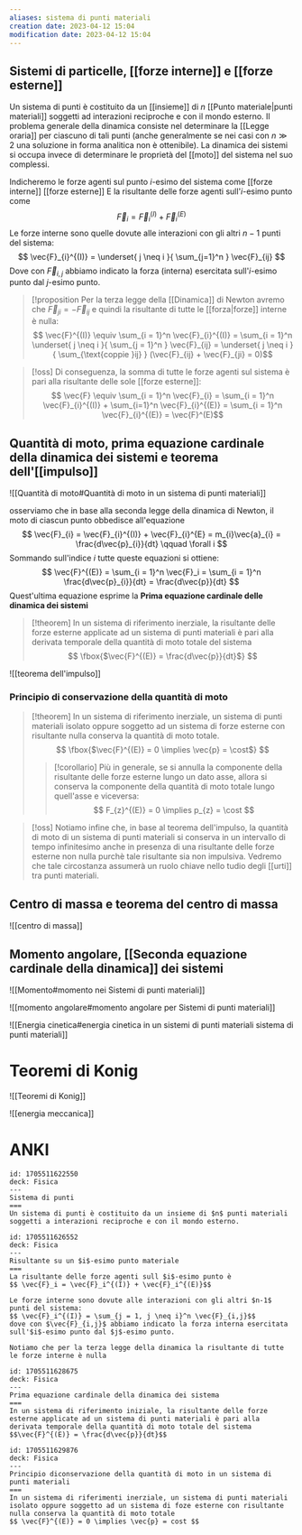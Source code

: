 ```yaml
---
aliases: sistema di punti materiali
creation date: 2023-04-12 15:04
modification date: 2023-04-12 15:04
---
```


## Sistemi di particelle, [[forze interne]] e [[forze esterne]]

Un sistema di punti è costituito da un [[insieme]] di $n$ [[Punto materiale|punti materiali]] soggetti ad interazioni reciproche e con il mondo esterno.
Il problema generale della dinamica consiste nel determinare la [[Legge oraria]] per ciascuno di tali punti (anche generalmente se nei casi con $n \gg 2$ una soluzione in forma analitica non è ottenibile).
La dinamica dei sistemi si occupa invece di determinare le proprietà del [[moto]] del sistema nel suo complessi.

Indicheremo le forze agenti sul punto $i$-esimo del sistema come
[[forze interne]]
[[forze esterne]]
E la risultante delle forze agenti sull'$i$-esimo punto come
$$\vec{F}_{i} = \vec{F}_{i}^{(I)} + \vec{F}_{i}^{(E)}$$
Le forze interne sono quelle dovute alle interazioni con gli altri $n-1$ punti del sistema:
$$ \vec{F}_{i}^{(I)} = \underset{ j \neq i }{ \sum_{j=1}^n } \vec{F}_{ij} $$
Dove con $\vec{F}_{i,j}$ abbiamo indicato la forza (interna) esercitata sull'$i$-esimo punto dal $j$-esimo punto.

>[!proposition
>Per la terza legge della [[Dinamica]] di Newton avremo che $\vec{F}_{ji} = -\vec{F}_{ij}$ e quindi la risultante di tutte le [[forza|forze]] interne è nulla:
> $$ \vec{F}^{(I)} \equiv \sum_{i = 1}^n \vec{F}_{i}^{(I)} = \sum_{i = 1}^n \underset{ j \neq i }{ \sum_{j = 1}^n } \vec{F}_{ij} = \underset{ j \neq i }{ \sum_{\text{coppie }ij} } (\vec{F}_{ij} + \vec{F}_{ji} = 0)$$

>[!oss]
>Di conseguenza, la somma di tutte le forze agenti sul sistema è pari alla risultante delle sole [[forze esterne]]:
>$$ \vec{F} \equiv \sum_{i = 1}^n \vec{F}_{i} = \sum_{i = 1}^n \vec{F}_{i}^{(I)} + \sum_{i=1}^n \vec{F}_{i}^{(E)} = \sum_{i = 1}^n \vec{F}_{i}^{(E)} = \vec{F}^(E)$$

## Quantità di moto, prima equazione cardinale della dinamica dei sistemi e teorema dell'[[impulso]]

![[Quantità di moto#Quantità di moto in un sistema di punti materiali]]

osserviamo che in base alla seconda legge della dinamica di Newton, il moto di ciascun punto obbedisce all'equazione
$$ \vec{F}_{i} = \vec{F}_{i}^{(I)} + \vec{F}_{i}^{E} = m_{i}\vec{a}_{i} = \frac{d\vec{p}_{i}}{dt} \qquad \forall i  $$
Sommando sull'indice $i$ tutte queste equazioni si ottiene:
$$ \vec{F}^{(E)} = \sum_{i = 1}^n \vec{F}_i = \sum_{i = 1}^n \frac{d\vec{p}_{i}}{dt} = \frac{d\vec{p}}{dt}  $$
Quest'ultima equazione esprime la **Prima equazione cardinale delle dinamica dei sistemi**

>[!theorem]
>In un sistema di riferimento inerziale, la risultante delle forze esterne applicate ad un sistema di punti materiali è pari alla derivata temporale della quantità di moto totale del sistema
> $$ \fbox{$\vec{F}^{(E)} = \frac{d\vec{p}}{dt}$} $$


![[teorema dell'impulso]]

### Principio di conservazione della quantità di moto
>[!theorem]
>In un sistema di riferimento inerziale, un sistema di punti materiali isolato oppure soggetto ad un sistema di forze esterne con risultante nulla conserva la quantità di moto totale.
> $$ \fbox{$\vec{F}^{(E)} = 0 \implies \vec{p} = \cost$} $$
>
>>[!corollario]
>>Più in generale, se si annulla la componente della risultante delle forze esterne lungo un dato asse, allora si conserva la componente della quantità di moto totale lungo quell'asse e viceversa:
>> $$ F_{z}^{(E)} = 0 \implies p_{z} = \cost $$

>[!oss]
>Notiamo infine che, in base al teorema dell'impulso, la quantità di moto di un sistema di punti materiali si conserva in un intervallo di tempo infinitesimo anche in presenza di una risultante delle forze esterne non nulla purchè tale risultante sia non impulsiva. Vedremo che tale circostanza assumerà un ruolo chiave nello tudio degli [[urti]] tra punti materiali.

## Centro di massa e teorema del centro di massa
![[centro di massa]]


## Momento angolare, [[Seconda equazione cardinale della dinamica]] dei sistemi

![[Momento#momento nei Sistemi di punti materiali]]

![[momento angolare#momento angolare per Sistemi di punti materiali]]



![[Energia cinetica#energia cinetica in un sistemi di punti materiali sistema di punti materiali]]

# Teoremi di Konig

![[Teoremi di Konig]]

![[energia meccanica]]

# ANKI

```anki
id: 1705511622550
deck: Fisica
---
Sistema di punti
===
Un sistema di punti è costituito da un insieme di $n$ punti materiali soggetti a interazioni reciproche e con il mondo esterno.
```


```anki
id: 1705511626552
deck: Fisica
---
Risultante su un $i$-esimo punto materiale
===
La risultante delle forze agenti sull $i$-esimo punto è
$$ \vec{F}_i = \vec{F}_i^{(I)} + \vec{F}_i^{(E)}$$

Le forze interne sono dovute alle interazioni con gli altri $n-1$ punti del sistema:
$$ \vec{F}_i^{(I)} = \sum_{j = 1, j \neq i}^n \vec{F}_{i,j}$$
dove con $\vec{F}_{i,j}$ abbiamo indicato la forza interna esercitata sull'$i$-esimo punto dal $j$-esimo punto.

Notiamo che per la terza legge della dinamica la risultante di tutte le forze interne è nulla
```


```anki
id: 1705511628675
deck: Fisica
---
Prima equazione cardinale della dinamica dei sistema
===
In un sistema di riferimento iniziale, la risultante delle forze esterne applicate ad un sistema di punti materiali è pari alla derivata temporale della quantità di moto totale del sistema
$$\vec{F}^{(E)} = \frac{d\vec{p}}{dt}$$
```


```anki
id: 1705511629876
deck: Fisica
---
Principio diconservazione della quantità di moto in un sistema di punti materiali
===
In un sistema di riferimenti inerziale, un sistema di punti materiali isolato oppure soggetto ad un sistema di foze esterne con risultante nulla conserva la quantità di moto totale
$$ \vec{F}^{(E)} = 0 \implies \vec{p} = cost $$
```

